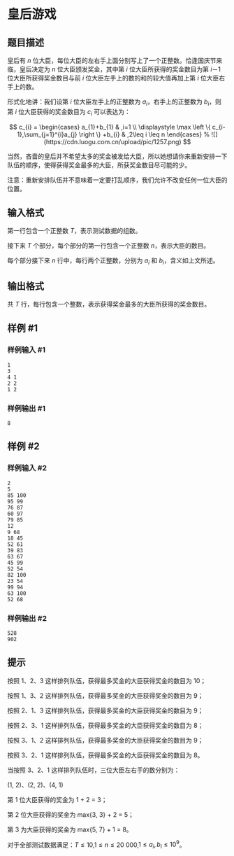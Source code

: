 # 皇后游戏

## 题目描述

皇后有 $n$ 位大臣，每位大臣的左右手上面分别写上了一个正整数。恰逢国庆节来临，皇后决定为 $n$ 位大臣颁发奖金，其中第 $i$ 位大臣所获得的奖金数目为第 $i－1$ 位大臣所获得奖金数目与前 $i$ 位大臣左手上的数的和的较大值再加上第 $i$ 位大臣右手上的数。

形式化地讲：我们设第 $i$ 位大臣左手上的正整数为 $a_i$，右手上的正整数为 $b_i$，则第 $i$ 位大臣获得的奖金数目为 $c_i$ 可以表达为：

$$ c_{i} = \begin{cases} a_{1}+b_{1}  & ,i=1 \\ \displaystyle \max \left \{ c_{i-1},\sum_{j=1}^{i}a_{j} \right \} +b_{i} & ,2\leq i \leq n \end{cases} % ![](https://cdn.luogu.com.cn/upload/pic/1257.png) $$

当然，吝啬的皇后并不希望太多的奖金被发给大臣，所以她想请你来重新安排一下队伍的顺序，使得获得奖金最多的大臣，所获奖金数目尽可能的少。

注意：重新安排队伍并不意味着一定要打乱顺序，我们允许不改变任何一位大臣的位置。

## 输入格式

第一行包含一个正整数 $T$，表示测试数据的组数。

接下来 $T$ 个部分，每个部分的第一行包含一个正整数 $n$，表示大臣的数目。

每个部分接下来 $n$ 行中，每行两个正整数，分别为 $a_i$ 和 $b_i$，含义如上文所述。


## 输出格式

共 $T$ 行，每行包含一个整数，表示获得奖金最多的大臣所获得的奖金数目。


## 样例 #1

### 样例输入 #1
```
1
3
4 1
2 2
1 2
```

### 样例输出 #1

```
8
```

## 样例 #2

### 样例输入 #2
```
2
5
85 100
95 99
76 87
60 97
79 85
12
9 68
18 45
52 61
39 83
63 67
45 99
52 54
82 100
23 54
99 94
63 100
52 68
```

### 样例输出 #2

```
528
902
```

## 提示

按照 1、2、3 这样排列队伍，获得最多奖金的大臣获得奖金的数目为 10；

按照 1、3、2 这样排列队伍，获得最多奖金的大臣获得奖金的数目为 9；

按照 2、1、3 这样排列队伍，获得最多奖金的大臣获得奖金的数目为 9；

按照 2、3、1 这样排列队伍，获得最多奖金的大臣获得奖金的数目为 8；

按照 3、1、2 这样排列队伍，获得最多奖金的大臣获得奖金的数目为 9；

按照 3、2、1 这样排列队伍，获得最多奖金的大臣获得奖金的数目为 8。

当按照 3、2、1 这样排列队伍时，三位大臣左右手的数分别为：

(1, 2)、(2, 2)、(4, 1)

第 1 位大臣获得的奖金为 1 + 2 = 3；

第 2 位大臣获得的奖金为 max{3, 3} + 2 = 5；

第 3 为大臣获得的奖金为 max{5, 7} + 1 = 8。


对于全部测试数据满足：$T \le 10$,$1 \le n \le 20\ 000$,$1 \le a_i, b_i \le 10^9$。

